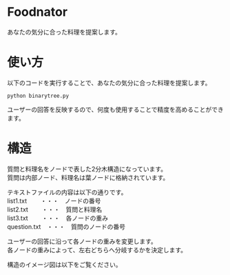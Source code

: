 # Foodnator
あなたの気分に合った料理を提案します。

# 使い方
 
以下のコードを実行することで、あなたの気分に合った料理を提案します。

```
python binarytree.py
```

ユーザーの回答を反映するので、何度も使用することで精度を高めることができます。 
 
# 構造

質問と料理名をノードで表した2分木構造になっています。  
質問は内部ノード、料理名は葉ノードに格納されています。

テキストファイルの内容は以下の通りです。  
list1.txt　 　・・・　ノードの番号  
list2.txt 　　・・・　質問と料理名  
list3.txt　 　・・・　各ノードの重み  
question.txt　・・・　質問のノードの番号  

ユーザーの回答に沿って各ノードの重みを変更します。  
各ノードの重みによって、左右どちらへ分岐するかを決定します。

構造のイメージ図は以下をご覧ください。
